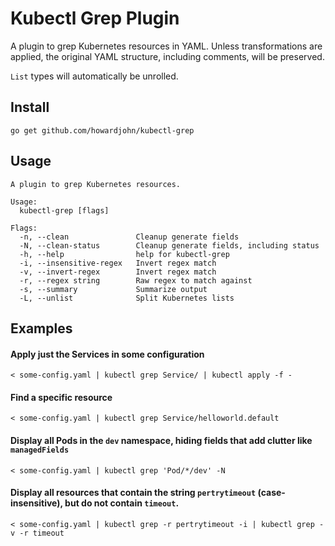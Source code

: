 # Kubectl Grep Plugin

A plugin to grep Kubernetes resources in YAML.
Unless transformations are applied, the original YAML structure, including comments, will be preserved.

`List` types will automatically be unrolled.

## Install

`go get github.com/howardjohn/kubectl-grep`

## Usage

```shell
A plugin to grep Kubernetes resources.

Usage:
  kubectl-grep [flags]

Flags:
  -n, --clean               Cleanup generate fields
  -N, --clean-status        Cleanup generate fields, including status
  -h, --help                help for kubectl-grep
  -i, --insensitive-regex   Invert regex match
  -v, --invert-regex        Invert regex match
  -r, --regex string        Raw regex to match against
  -s, --summary             Summarize output
  -L, --unlist              Split Kubernetes lists

```

## Examples

#### Apply just the Services in some configuration

```shell
< some-config.yaml | kubectl grep Service/ | kubectl apply -f -
```

#### Find a specific resource

```shell
< some-config.yaml | kubectl grep Service/helloworld.default
```

#### Display all Pods in the `dev` namespace, hiding fields that add clutter like `managedFields`

```shell
< some-config.yaml | kubectl grep 'Pod/*/dev' -N
```
#### Display all resources that contain the string `pertrytimeout` (case-insensitive), but do not contain `timeout`.

```shell
< some-config.yaml | kubectl grep -r pertrytimeout -i | kubectl grep -v -r timeout
```
